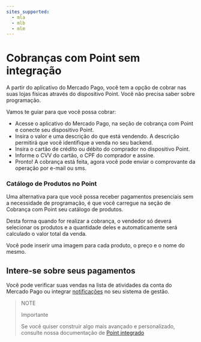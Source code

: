 ```yaml
---
sites_supported:
  - mla
  - mlb
  - mlm
---
```


# Cobranças com Point sem integração

A partir do aplicativo do Mercado Pago, você tem a opção de cobrar nas suas lojas físicas através do dispositivo Point.
Você não precisa saber sobre programação.

Vamos te guiar para que você possa cobrar:

- Acesse o aplicativo do Mercado Pago, na seção de cobrança com Point e conecte seu dispositivo Point.
- Insira o valor e uma descrição do que está vendendo. A descrição permitirá que você identifique a venda no seu backend.
- Insira o cartão de crédito ou débito do comprador no dispositivo Point.
- Informe o CVV do cartão, o CPF do comprador e assine.
- Pronto! A cobrança está feita, agora você pode enviar o comprovante da operação por e-mail ou sms.

### Catálogo de Produtos no Point

Uma alternativa para que você possa receber pagamentos presenciais sem a necessidade de programação, é que você carregue na seção de Cobrança com Point seu catálogo de produtos.

Desta forma quando for realizar a cobrança, o vendedor só deverá selecionar os produtos e a quantidade deles e automaticamente será calculado o valor total da venda.

Você pode inserir uma imagem para cada produto, o preço e o nome do mesmo.

## Intere-se sobre seus pagamentos

Você pode verificar suas vendas na lista de atividades da conta do Mercado Pago ou integrar [notificações](/developers/pt/docs/mp-point/additional-content/notifications/webhooks) no seu sistema de gestão.

> NOTE
> 
> Importante
>
> Se você quiser construir algo mais avançado e personalizado, consulte nossa documentação de [Point integrado](/developers/pt/docs/mp-point/integration-configuration)